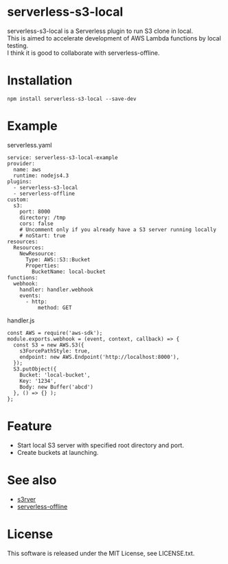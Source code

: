 serverless-s3-local
===============

serverless-s3-local is a Serverless plugin to run S3 clone in local.  
This is aimed to accelerate development of AWS Lambda functions by local testing.  
I think it is good to collaborate with serverless-offline.  

Installation
===============

    npm install serverless-s3-local --save-dev

Example
===============
serverless.yaml  

    service: serverless-s3-local-example
    provider:
      name: aws
      runtime: nodejs4.3
    plugins:
      - serverless-s3-local
      - serverless-offline
    custom:
      s3:
        port: 8000
        directory: /tmp
        cors: false
        # Uncomment only if you already have a S3 server running locally
        # noStart: true
    resources:
      Resources:
        NewResource:
          Type: AWS::S3::Bucket
          Properties:
            BucketName: local-bucket
    functions:
      webhook:
        handler: handler.webhook
        events:
          - http:
              method: GET

handler.js  

    const AWS = require('aws-sdk');
    module.exports.webhook = (event, context, callback) => {
      const S3 = new AWS.S3({
        s3ForcePathStyle: true,
        endpoint: new AWS.Endpoint('http://localhost:8000'),
      });
      S3.putObject({
        Bucket: 'local-bucket',
        Key: '1234',
        Body: new Buffer('abcd')
      }, () => {} );
    };

Feature
===============
* Start local S3 server with specified root directory and port.
* Create buckets at launching.

See also
===============
* [s3rver](https://github.com/jamhall/s3rver)
* [serverless-offline](https://github.com/dherault/serverless-offline)

License
===============
This software is released under the MIT License, see LICENSE.txt.
